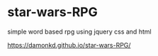 # star-wars-RPG
simple word based rpg using jquery css and html

https://damonkd.github.io/star-wars-RPG/
